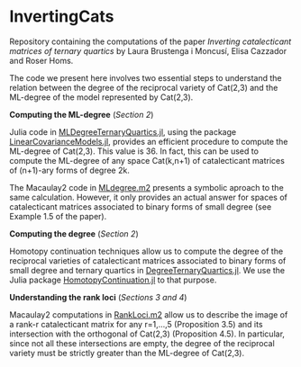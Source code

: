 # InvertingCats
Repository containing the computations of the paper *Inverting catalecticant matrices of ternary quartics* by Laura Brustenga i Moncusí, Elisa Cazzador and Roser Homs.

The code we present here involves two essential steps to understand the relation between the degree of the reciprocal variety of Cat(2,3) and the ML-degree of the model represented by Cat(2,3).

**Computing the ML-degree**
(*Section 2*)

Julia code in [MLDegreeTernaryQuartics.jl](https://github.com/LauraBMo/InvertingCats/blob/main/Computing%20the%20ML-degree/MLdegreeTernaryQuartics.jl), using the package [LinearCovarianceModels.jl](https://github.com/saschatimme/LinearCovarianceModels.jl), provides an efficient procedure to compute the ML-degree of Cat(2,3). This value is 36. In fact, this can be used to compute the ML-degree of any space Cat(k,n+1) of catalecticant matrices of (n+1)-ary forms of degree 2k.

The Macaulay2 code in [MLdegree.m2](https://github.com/LauraBMo/InvertingCats/blob/main/Computing%20the%20ML-degree/MLdegree.m2) presents a symbolic aproach to the same calculation. However, it only provides an actual answer for spaces of catalecticant matrices associated to binary forms of small degree (see Example 1.5 of the paper).

**Computing the degree**
(*Section 2*)

Homotopy continuation techniques allow us to compute the degree of the reciprocal varieties of catalecticant matrices associated to binary forms of small degree and ternary quartics in [DegreeTernaryQuartics.jl](https://github.com/LauraBMo/InvertingCats/blob/main/Computing%20the%20degree/DegreeTernaryQuartics.jl). We use the Julia package [HomotopyContinuation.jl](https://www.juliahomotopycontinuation.org/) to that purpose. 


**Understanding the rank loci**
(*Sections 3 and 4*)

Macaulay2 computations in [RankLoci.m2](https://github.com/LauraBMo/InvertingCats/blob/main/Understanding%20the%20rank%20loci/RankLoci.m2) allow us to describe the image of a rank-r catalecticant matrix for any r=1,...,5 (Proposition 3.5) and its intersection with the orthogonal of Cat(2,3) (Proposition 4.5). In particular, since not all these intersections are empty, the degree of the reciprocal variety must be strictly greater than the ML-degree of Cat(2,3).
